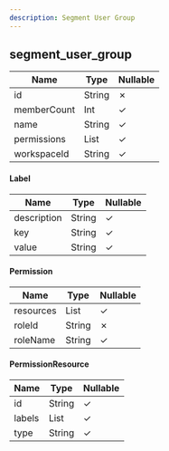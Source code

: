 ```yaml
---
description: Segment User Group
---
```

segment_user_group
------------------

| **Name**    | **Type**         | **Nullable** |
| ----------- | ---------------- | ------------ |
| id          | String           | &cross;      |
| memberCount | Int              | &check;      |
| name        | String           | &check;      |
| permissions | List<Permission> | &check;      |
| workspaceId | String           | &check;      |

#### Label
| **Name**    | **Type** | **Nullable** |
| ----------- | -------- | ------------ |
| description | String   | &check;      |
| key         | String   | &check;      |
| value       | String   | &check;      |

#### Permission
| **Name**  | **Type**                 | **Nullable** |
| --------- | ------------------------ | ------------ |
| resources | List<PermissionResource> | &check;      |
| roleId    | String                   | &cross;      |
| roleName  | String                   | &check;      |

#### PermissionResource
| **Name** | **Type**    | **Nullable** |
| -------- | ----------- | ------------ |
| id       | String      | &check;      |
| labels   | List<Label> | &check;      |
| type     | String      | &check;      |
